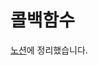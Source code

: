 # 콜백함수

[노션](https://successful-sole-639.notion.site/13a7c059d0a380a5b52ac3c8fb492a29?pvs=74)에 정리했습니다.
